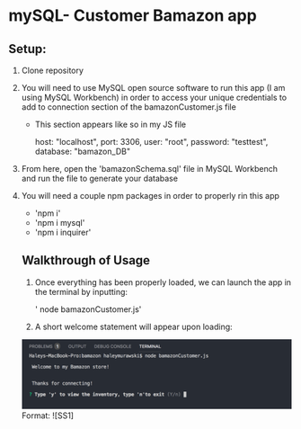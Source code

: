 # mySQL- Customer Bamazon app 

## Setup:

1. Clone repository

2. You will need to use MySQL open source software to run this app (I am using MySQL Workbench) in order to access your unique credentials to add to connection section of the bamazonCustomer.js file

    * This section appears like so in my JS file
    
        host: "localhost",
        port: 3306,
        user: "root",
        password: "testtest",
        database: "bamazon_DB"
    
3. From here, open the 'bamazonSchema.sql' file in MySQL Workbench and run the file to generate your database

4. You will need a couple npm packages in order to properly rin this app

    * 'npm i'
    * 'npm i mysql'
    * 'npm i inquirer'
    
    ## Walkthrough of Usage
    
    1) Once everything has been properly loaded, we can launch the app in the terminal by inputting:
    
        ' node bamazonCustomer.js'
    
    2) A short welcome statement will appear upon loading:
    
    ![GitHub Logo](/images/SS1.png)
    Format: ![SS1]
        

